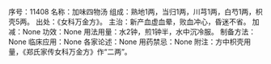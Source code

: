 序号：11408
名称：加味四物汤
组成：熟地1两，当归1两，川芎1两，白芍1两，枳壳5两。
出处：《女科万金方》。
主治：新产血虚血晕，败血冲心，昏迷不省。
加减：None
功效：None
用法用量：水2钟，煎1钟半，水中沉冷服。
制备方法：None
临床应用：None
各家论述：None
用药禁忌：None
附注：方中枳壳用量，《郑氏家传女科万金方》作“二两”。

